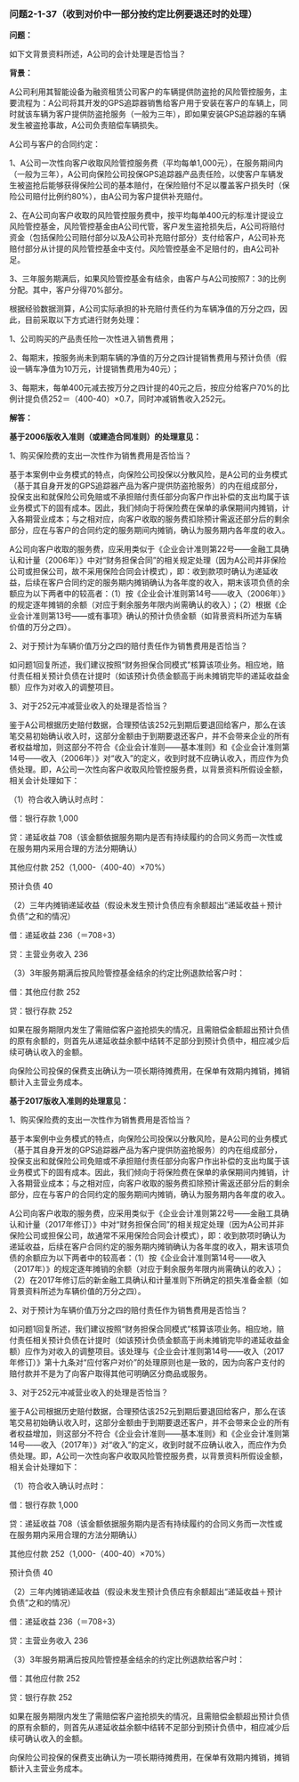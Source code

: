 ### 问题2-1-37（收到对价中一部分按约定比例要退还时的处理）

**问题：**

如下文背景资料所述，A公司的会计处理是否恰当？

**背景：**

A公司利用其智能设备为融资租赁公司客户的车辆提供防盗抢的风险管控服务，主要流程为：A公司将其开发的GPS追踪器销售给客户用于安装在客户的车辆上，同时就该车辆为客户提供防盗抢服务（一般为三年），即如果安装GPS追踪器的车辆发生被盗抢事故，A公司负责赔偿车辆损失。

A公司与客户的合同约定：

1、A公司一次性向客户收取风险管控服务费（平均每单1,000元），在服务期间内（一般为三年），A公司向保险公司投保GPS追踪器产品责任险，以使客户车辆发生被盗抢后能够获得保险公司的基本赔付，在保险赔付不足以覆盖客户损失时（保险公司赔付比例约80%），由A公司为客户提供补充赔付。

2、在A公司向客户收取的风险管控服务费中，按平均每单400元的标准计提设立风险管控基金，风险管控基金由A公司代管，客户发生盗抢损失后，A公司将赔付资金（包括保险公司赔付部分以及A公司补充赔付部分）支付给客户，A公司补充赔付部分从计提的风险管控基金中支付。风险管控基金不足赔付的，由A公司补足。

3、三年服务期满后，如果风险管控基金有结余，由客户与A公司按照7：3的比例分配。其中，客户分得70%部分。

根据经验数据测算，A公司实际承担的补充赔付责任约为车辆净值的万分之四，因此，目前采取以下方式进行财务处理：

1、公司购买的产品责任险一次性进入销售费用；

2、每期末，按服务尚未到期车辆的净值的万分之四计提销售费用与预计负债（假设一辆车净值为10万元，计提销售费用为40元）；

3、每期末，每单400元减去按万分之四计提的40元之后，按应分给客户70%的比例计提负债252＝（400-40）×0.7，同时冲减销售收入252元。

**解答：**

**基于2006版收入准则（或建造合同准则）的处理意见：**

1、购买保险费的支出一次性作为销售费用是否恰当？

基于本案例中业务模式的特点，向保险公司投保以分散风险，是A公司的业务模式（基于其自身开发的GPS追踪器产品为客户提供防盗抢服务）的内在组成部分，投保支出和就保险公司免赔或不承担赔付责任部分向客户作出补偿的支出均属于该业务模式下的固有成本。因此，我们倾向于将保险费在保单的承保期间内摊销，计入各期营业成本；与之相对应，向客户收取的服务费扣除预计需返还部分后的剩余部分，应在与客户的合同约定的服务期间内摊销，确认为服务期内各年度的收入。

A公司向客户收取的服务费，应采用类似于《企业会计准则第22号——金融工具确认和计量（2006年）》中对“财务担保合同”的相关规定处理（因为A公司并非保险公司或担保公司，故不采用保险合同会计模式），即：收到款项时确认为递延收益，后续在客户合同约定的服务期内摊销确认为各年度的收入，期末该项负债的余额应为以下两者中的较高者：（1）按《企业会计准则第14号——收入（2006年）》的规定逐年摊销的余额（对应于剩余服务年限内尚需确认的收入）；（2）根据《企业会计准则第13号——或有事项》确认的预计负债金额（如背景资料所述为车辆价值的万分之四）。

2、对于预计为车辆价值万分之四的赔付责任作为销售费用是否恰当？

如问题1回复所述，我们建议按照“财务担保合同模式”核算该项业务。相应地，赔付责任相关预计负债在计提时（如该预计负债金额高于尚未摊销完毕的递延收益金额）应作为对收入的调整项目。

3、对于252元冲减营业收入的处理是否恰当？

鉴于A公司根据历史赔付数据，合理预估该252元到期后要退回给客户，那么在该笔交易初始确认收入时，这部分金额由于到期要退还客户，并不会带来企业的所有者权益增加，则这部分不符合《企业会计准则——基本准则》和《企业会计准则第14号——收入（2006年）》对“收入”的定义，收到时就不应确认收入，而应作为负债处理。即，A公司一次性向客户收取风险管控服务费，以背景资料所假设金额，相关会计处理如下：

（1）符合收入确认时点时：

借：银行存款 1,000

贷：递延收益
708（该金额依据服务期内是否有持续履约的合同义务而一次性或在服务期内采用合理的方法分期确认）

其他应付款 252（1,000-（400-40）×70%）

预计负债 40

（2）三年内摊销递延收益（假设未发生预计负债应有余额超出“递延收益＋预计负债”之和的情况）

借：递延收益 236（＝708÷3）

贷：主营业务收入 236

（3）3年服务期满后按风险管控基金结余的约定比例退款给客户时：

借：其他应付款 252

贷：银行存款 252

如果在服务期限内发生了需赔偿客户盗抢损失的情况，且需赔偿金额超出预计负债的原有余额的，则首先从递延收益余额中结转不足部分到预计负债中，相应减少后续可确认收入的金额。

向保险公司投保的保费支出确认为一项长期待摊费用，在保单有效期内摊销，摊销额计入主营业务成本。

**基于2017版收入准则的处理意见：**

1、购买保险费的支出一次性作为销售费用是否恰当？

基于本案例中业务模式的特点，向保险公司投保以分散风险，是A公司的业务模式（基于其自身开发的GPS追踪器产品为客户提供防盗抢服务）的内在组成部分，投保支出和就保险公司免赔或不承担赔付责任部分向客户作出补偿的支出均属于该业务模式下的固有成本。因此，我们倾向于将保险费在保单的承保期间内摊销，计入各期营业成本；与之相对应，向客户收取的服务费扣除预计需返还部分后的剩余部分，应在与客户的合同约定的服务期间内摊销，确认为服务期内各年度的收入。

A公司向客户收取的服务费，应采用类似于《企业会计准则第22号——金融工具确认和计量（2017年修订）》中对“财务担保合同”的相关规定处理（因为A公司并非保险公司或担保公司，故通常不采用保险合同会计模式），即：收到款项时确认为递延收益，后续在客户合同约定的服务期内摊销确认为各年度的收入，期末该项负债的余额应为以下两者中的较高者：（1）按《企业会计准则第14号——收入（2017年）》的规定逐年摊销的余额（对应于剩余服务年限内尚需确认的收入）；（2）在2017年修订后的新金融工具确认和计量准则下所确定的损失准备金额（如背景资料所述为车辆价值的万分之四）。

2、对于预计为车辆价值万分之四的赔付责任作为销售费用是否恰当？

如问题1回复所述，我们建议按照“财务担保合同模式”核算该项业务。相应地，赔付责任相关预计负债在计提时（如该预计负债金额高于尚未摊销完毕的递延收益金额）应作为对收入的调整项目。该处理与《企业会计准则第14号——收入（2017年修订）》第十九条对“应付客户对价”的处理原则也是一致的，因为向客户支付的赔付款并不是为了向客户取得其他可明确区分商品或服务。

3、对于252元冲减营业收入的处理是否恰当？

鉴于A公司根据历史赔付数据，合理预估该252元到期后要退回给客户，那么在该笔交易初始确认收入时，这部分金额由于到期要退还客户，并不会带来企业的所有者权益增加，则这部分不符合《企业会计准则——基本准则》和《企业会计准则第14号——收入（2017年）》对“收入”的定义，收到时就不应确认收入，而应作为负债处理。即，A公司一次性向客户收取风险管控服务费，以背景资料所假设金额，相关会计处理如下：

（1）符合收入确认时点时：

借：银行存款 1,000

贷：递延收益
708（该金额依据服务期内是否有持续履约的合同义务而一次性或在服务期内采用合理的方法分期确认）

其他应付款 252（1,000-（400-40）×70%）

预计负债 40

（2）三年内摊销递延收益（假设未发生预计负债应有余额超出“递延收益＋预计负债”之和的情况）

借：递延收益 236（＝708÷3）

贷：主营业务收入 236

（3）3年服务期满后按风险管控基金结余的约定比例退款给客户时：

借：其他应付款 252

贷：银行存款 252

如果在服务期限内发生了需赔偿客户盗抢损失的情况，且需赔偿金额超出预计负债的原有余额的，则首先从递延收益余额中结转不足部分到预计负债中，相应减少后续可确认收入的金额。

向保险公司投保的保费支出确认为一项长期待摊费用，在保单有效期内摊销，摊销额计入主营业务成本。